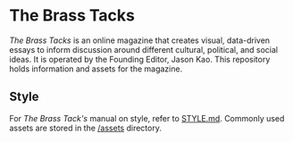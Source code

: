 # The Brass Tacks

*The Brass Tacks* is an online magazine that creates visual, data-driven essays to inform discussion around different cultural, political, and social ideas. It is operated by the Founding Editor, Jason Kao. This repository holds information and assets for the magazine.

## Style

For *The Brass Tack's* manual on style, refer to [STYLE.md](STYLE.md). Commonly used assets are stored in the [/assets](https://github.com/brass-tacks/brass-tacks.github.io/tree/master/assets/) directory.
